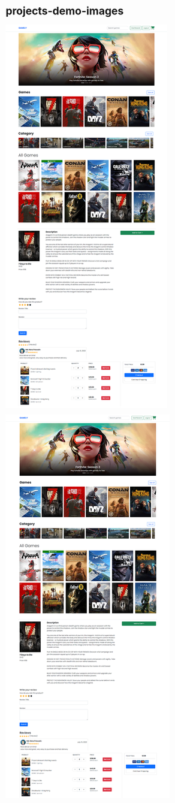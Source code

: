 # projects-demo-images

![Thumbnail](https://github.com/mickeymaruf/projects-demo-images/blob/main/gamely/gameely.png)

![Thumbnail](https://github.com/mickeymaruf/projects-demo-images/blob/main/gamely/gamely.png)
